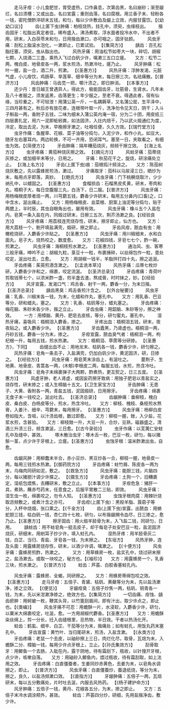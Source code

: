 <!-- { "loadSidebar": true } -->
　　走马牙疳：小儿食肥甘，胃受虚热，口作鼻息，次第齿黑，名曰崩砂；渐至龈烂，名曰溃槽；又或出血，名曰宣露；重则齿落，名曰腐根。用兰香子末、轻粉各一钱，密陀僧酢淬研末五钱，和匀，每以少许敷齿及龈上立效，内服甘露饮。【《幼幼口议》】
　　齿(上匿下虫)肿痛：柏枝烧热，拄孔中，须臾，虫缘枝出。
　　揩齿固牙：松脂出真定者佳，稀布盛入，沸汤煮取，浮水面者投冷水中，不出者不用，研末，入白茯苓末和匀，日用揩齿漱口，亦可咽之，固牙驻颜。
　　风虫牙痛：刮松上脂滚水泡化，一漱即止，已累试验。 【《集简方》】
　　龋齿：百孔松脂纴塞，须臾，虫从脂出也。
　　风热牙痛：用油松节如枣大一块，碎切，胡椒七颗，入烧酒二三盏，乘热入飞过白矾少许，噙漱三五口立瘥。　　又方：松节二两，槐白皮、地骨皮各一两，浆水煎汤，热漱冷吐，瘥乃止。
　　风牙肿痛：松叶一握，盐一合，酒二升，煎漱。 【《圣惠方》】
　　风热牙痛：浮肿发渴，元脏气虚，小儿疳饮，鸡肠草、旱莲草、细辛等分为末，每日擦三次。名祛痛散。【《普济方》】
　　风齿肿痛：马齿苋一把，嚼汁渍之，即日肿消。 【《本事方》】
　　还少丹：昔日越王曾遇异人，得此方，极能固齿牙，壮筋骨，生肾水。凡年未及八十者服之，须发返黑，齿落更生；年少服之，至老不衰。得遇此者，宿有仙缘，当珍重之，不可轻泄！用蒲公英一斤，一名耦耨草，又名蒲公罂，生平泽中，三四月甚有之，秋后亦有放花者，连根带叶取一斤，洗净勿令见天日，阴干；入斗子斛盐一两，香附子五钱，二味为细末入蒲公英内淹一宿，分为二十团，用皮纸三四层裹扎定，用六一泥即蚯蚓粪，如法固济，入灶内焙干，乃以武火煅通红为度，冷定，取出去泥，为末，早晚擦牙漱之，吐咽任便，久久方效。【《瑞竹堂方》】
　　虫牙作痛：鱼腥草、花椒、菜子油等分捣匀，入泥少许，和作小丸，如豆大，随牙左右塞耳内。两边轮换，不可一齐用，恐闭耳气。塞至一日，夹取看之，有细虫为效。【《简便方》】
　　牙齿肿痛：隔年糟茄烧灰，频频干擦立效。 【《海上名方》】
　　虫牙疼痛：黄茄种烧灰擦之效。 【《摘元方》】
　　风蛀牙痛：茄蒂烧灰掺之，或加细辛末等分，日用之。
　　牙痛：秋茄花干之，旋烧，研涂痛处立止。 【《海上名方》】
　　牙齿(上匿下虫)痕：茄根捣汁频涂之。　　又方：陈茄树烧灰敷之，先以露蜂房煎汤，漱过。
　　牙痛取牙：茄科以马尿浸三日，晒炒为末，每用点牙即落，真妙。 【《鲍氏方》】
　　风虫牙痛：门下桃橛烧取汁，少少纳孔中，以蜡固之。 【《圣惠方》】
　　食榴损齿：石榴黑皮炙黄，研末，枣肉和丸，梧桐子大，每日空腹服三丸，白汤下，日二服。【《普济方》】
　　风虫牙痛：用杨梅根皮厚者焙一两，川芎藭五钱，麝香少许研末，每用五分鼻内(口畜)之，口中含水，涎出痛止。　　又方：用杨梅根皮、韭菜根、厨案上油泥等分捣匀，贴于两腮上，半时辰，其虫自眼角出也，屡用有效。
　　风虫牙痛：橡斗五个入盐在内，皂荚一条入盐在内，同煅过研末，日擦三五次，荆芥汤漱之良。【《经验良方》】
　　风牙疼痛：用荔枝连壳烧存性，研末，擦牙即止，仙方也。　　又方：用大荔枝一个，剔开填盐满壳，煅研，擦之即止。
　　牙齿风疳，脓血有虫：用橄榄烧研，入麝香少许贴之。 【《圣惠方》】
　　风虫牙痛：用川椒细末，水和白面丸，皂子大，烧热咬之，数度愈。　　又方：花椒四钱，牙皂七七个，酢一碗，煎漱之。
　　风虫牙痛：海桐枝煎水漱之。 【《圣惠方》】
　　通治风、虫、客寒三般牙痛，呻吟不止：胡椒九粒，菉豆十一粒，布裹捶碎，以丝绵包作一粒，患处咬定，涎出吐去，立愈。　　又方：用胡椒一钱半，羊脂拌打四十丸，擦之追涎。
　　牙齿疼痛：茱萸煎酒含漱之。 【《孟诜本草》】
　　风热牙痛：瓜蒂七枚炒研，入麝香少许和之，绵裹，咬定流涎。 【《圣济总录》】
　　牙齿疼痛：青荷叶剪取钱蒂七个，以浓米酢一盏，煎半盏去渣，熬成膏，时时抹之，妙。【《经验方》】
　　风牙宣露，发渴口气：鸡舌香、射干一两，麝香一分，为末日揩。 【《圣济总录》】
　　龋齿黑臭：鸡舌香煎汁含之。 【《外台秘要》】
　　风虫牙痛：乳香、川椒末各一钱，为末，化蜡和作丸，塞孔中。　　又方：用乳香、巴豆等分，研和蜡丸，塞之。　　又方：乳香、枯矾等分，蜡丸塞之。
　　牙齿疼痛：梅花脑、朱砂末各少许，揩之立止。
　　牙齿虫痛：用韶脑、朱砂等分，擦之神效。
　　一方：用樟脑、黄丹、肥皂去皮核，等分，研匀蜜丸，塞孔中。
　　湿热牙痛，喜吸风：梧桐泪入麝香，掺之。
　　牙疼出血：梧桐泪五钱，研末，夜夜贴之。或入麝香少许。 【《圣惠方》】
　　牙齿蠹黑，乃肾虚也。梧桐泪一两，丹砂五钱，麝香一分为末，掺之。
　　牙疳宣露，脓血臭气者：梧桐泪一两，枸杞根一升，每用五钱，煎水热漱。　　又方：梧桐泪、葶雳等分研掺。 【《圣惠方》，下同】
　　齿缝出血不止：用地龙末、枯矾各一钱，麝香少许，研匀擦之。
　　风热牙痛：皂角一条去子，入盐满壳，仍加白矾少许，黄泥固济，研，日掺之。 【《经验方》】
　　风虫牙痛：用皂荚末涂齿上，有涎吐之。
　　蔓荆子、生地黄、地骨皮、青蒿各一两，(木郁)李根皮二两，每服五钱，水煎，热含冷吐。
　　风虫牙痛：皂角子末绵裹弹子大两颗，酢煮热，更互熨之，日三五度。 【《圣惠方》】
　　风虚牙肿，老人肾虚，或因妄药擦牙致病：用独子肥皂以青盐实之，烧存性，研末掺之；或入生樟脑十五文。【《卫生家宝方》】
　　牙齿肿痛：无患子、大黄、香附各一两，青盐五钱，泥固煅研，日用擦牙。
　　牙齿疼痛：绵裹无食子末一钱咬之，涎出吐去。 【《圣济总录》】
　　齿龈肿痛：垂柳枝，槐白皮、桑白皮、白杨皮等分，煎水，热含冷吐。　　又方：柳枝、槐枝、桑枝煎水熬膏，入姜汁、细辛、芎藭末，每用擦牙。 【《圣惠方》】
　　风虫牙痛：杨柳白皮卷如指大，含咀，以汁渍齿根，数过即愈。　　又方：柳枝一握，銼，入少盐，花浆水煎，含甚验。　　又方：柳枝銼一升，大豆一升，合炒，豆熟，磁器盛之，清酒三升渍三日，频含漱涎，三日愈。【《古今录验》】
　　虫牙作痛：以芜荑仁安蛀孔中及缝中，甚效。
　　啄木散治虫牙：啄木舌一枚，巴豆一枚，研匀，每以猪鬃一茎，点少许于牙根上，立瘥。【《圣惠方》】
　　虫蚀牙根：温米酢漱出虫，自愈。

　　齿龈风肿：用柳蠢末半合，赤小豆炒、黑豆炒各一合，柳枝一握，地骨皮一两，每用三钱煎水热漱。【《御药院方》】
　　牙齿疼痛：蛀竹屑、陈皮各一两为末，乌梅肉同研如泥，敷之。 【《救急方》】
　　风虫牙痛：能胆三钱，片脑四分，每以猪胆汁调少许搽之。 【《摄生方》】
　　牙齿疼痛：土狗一个，旧糟裹定，湿纸包煨焦，去糟研末，敷之立止。 【《本事方》】
　　牙疳危急：猪肝一具，煮熟，蘸赤芍药末，任意食之，后服平胃散二三贴，即效。
　　风虫牙痛：湿生虫一枚，绵裹咬之，勿令人知。 【《圣惠方》】
　　虫蚀牙根肉腐：用棘针烧取沥频敷之，或煮汁含之亦可。
　　牙齿疳(上匿下虫)：黑羖羊脂、莨菪子等分，入杯中烧烟，张口熏之。【《千金方》】
　　齿(上匿下虫)宣露，出脓血：用蚺蛇胆三钱，枯白矾一钱，杏仁四十七枚，研匀，以布揩龈搠令血尽，日三掺之，愈乃止。【《圣惠方》】
　　擦牙固齿：用火煅羊胫骨为末，入飞盐二钱，同研匀，日用。
　　龋蛀齿：用不蛀皂角一挺去皮子，却于每皂子处安巴豆一粒，盐泥固济烧灰，研细末，用剜耳子抄少许，填入蛀孔内。
　　湿热牙疼：用羊胫骨灰二钱，白芷、当归、青盐、牙皂各一钱，为末擦之。 【东垣方】
　　风热牙肿，连及头面：用露蜂房烧存性，研末，以酒少许调，噙漱之。 【《十便方》】
　　风虫牙痛：露蜂房煎酢，热漱之。
　　又方：用草蜂房一枚，盐实孔中，烧过研末擦之，盐汤漱去。或取一块咬之，秘方也。【《袖珍》】　　又方：用露蜂房一个，乳香三块，煎水漱之。 【《普济方》】
　　蛀齿：芦荟、白胶香塞蛀孔内。

　　风虫牙痛：露蜂房、全蝎，同研擦之。　　又方：用蜂房蒂绵包咬之效。 【《圣惠方》】
　　走马牙疳：五倍子、青黛、枯矾、黄蘗等分为末，先以盐汤漱净，掺之立效。 【《便览》】
　　牙龈疳臭：五倍子炒焦一两，枯矾、铜青各一钱，为末，先以米泔漱净掺之，绝效方也。【《集简方》】
　　一切齿痛、疳蚀、龋齿瘀肿：用蚵蚾一枚，鞭其头背，以竹篦刮眉间，即有汁出，取少许点之，即止也。【《类编》】
　　风虫牙痛不可忍：用蟾酥一片，水浸软，入麝香少许，研匀，以粟米大绵裹咬定，吐涎，愈。一方用胡椒代麝香。【《圣惠方》】　　又方：用蟾酥染丝绵上，剪一分长，纴入齿缝根里，忌热物，半日效。干者以热汤化开。
　　蛀齿：鹤虱、细辛、白芷、干茄等分为末，揩痛处；如有蛀孔，用饭丸药末塞孔中。
　　牙齿宣露：黄竹叶、当归尾研末，煎汤，入盐含漱。 【《永类方》】
　　牙齿疼痛：老鼠一个去皮，以硇砂擦上三日，肉烂化尽，取骨，瓦焙为末，入蟾酥二分、樟脑一钱，每用少许点牙根上，立止。【《孙氏集效方》】
　　刮骨取牙：用鲫鱼一个去肠，入砒在内，露于阴地，待有霜刮下，瓶收，以针搜开牙根，点少许，咳嗽自落。　　又方：用硇砂入鲫鱼内，煨过瓶收，待有霜刮取，如上法用之效。
　　牙齿疼痛：白直僵蚕者，生姜同炒赤黄色，去姜为末，以皂角水调擦之，即止。 【《普济方》】
　　风虫牙痛：白直僵蚕炒，蚕退纸烧，等分为末，擦之，良久，以盐汤频漱口效。 【《直指方》】
　　牙龈肿痛：五倍子一两，瓦焙研末，每以五分敷痛处，片时吐去涎，内服去风热药。 【《杨子建护命方》】
　　风牙肿痛：五倍子一钱，黄丹、花椒各五分，为末，掺之即止。　　又方：五倍子末冷水调涂颊外，甚效。
　　蛀齿：芦荟四分炒，研细，先用盐揩净齿，敷少许。
